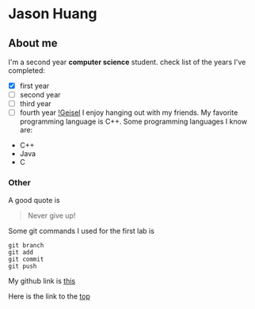 # Jason Huang

## About me

I'm a second year **computer science** student.
check list of the years I've completed:
- [x] first year
- [ ] second year
- [ ] third year
- [ ] fourth year
[!Geisel](/pictures/Geisel.jpg)
I enjoy hanging out with my friends.
My favorite programming language is C++.
Some programming languages I know are:
- C++
- Java
- C

### Other
A good quote is
>Never give up!

Some git commands I used for the first lab is
```
git branch
git add
git commit
git push
```

My github link is [this](https://github.com/jasonhuan9)

Here is the link to the [top](#Jason-Huang)



